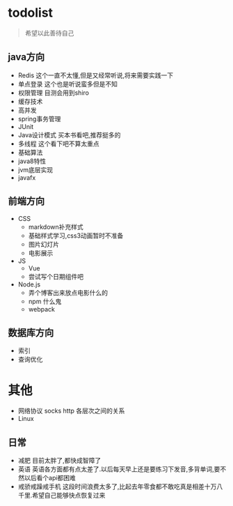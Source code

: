 # todolist

> 希望以此善待自己

## java方向
* Redis
  这个一直不太懂,但是又经常听说,将来需要实践一下
* 单点登录
  这个也是听说蛮多但是不知
* 权限管理
  目测会用到shiro
* 缓存技术
* 高并发
* spring事务管理
* JUnit
* Java设计模式
  买本书看吧,推荐挺多的
* 多线程
  这个看下吧不算太重点
* 基础算法
* java8特性
* jvm底层实现
* javafx
## 前端方向
* CSS
    * markdown补充样式
    * 基础样式学习,css3动画暂时不准备
    * 图片幻灯片
    * 电影展示
* JS
    * Vue
    * 尝试写个日期组件吧
*  Node.js
    * 弄个博客出来放点电影什么的
    * npm 什么鬼
    * webpack
## 数据库方向
* 索引
* 查询优化
# 其他
* 网络协议
  socks http 各层次之间的关系
* Linux 
## 日常
* 减肥
  目前太胖了,都快成智障了
* 英语
  英语各方面都有点太差了.以后每天早上还是要练习下发音,多背单词,要不然以后看个api都困难
* 戒骄戒躁戒手机
  这段时间浪费太多了,比起去年零食都不敢吃真是相差十万八千里.希望自己能够快点恢复过来